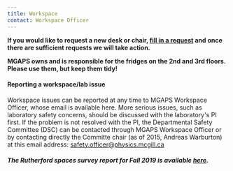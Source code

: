 ```yaml
---
title: Workspace
contact: Workspace Officer
---
```


**If you would like to request a new desk or chair, [fill in a request](https://docs.google.com/forms/d/1AHg7v9S6xbFmzP0klGYk__JIEIj4YAagdHYVNN-tGEk/viewform) and once there are sufficient requests we will take action.**

**MGAPS owns and is responsible for the fridges on the 2nd and 3rd floors. Please use them, but keep them tidy!**

#### Reporting a workspace/lab issue

Workspace issues can be reported at any time to MGAPS Workspace Officer, whose email is available here. More serious issues, such as laboratory safety concerns, should be discussed with the laboratory's PI first. If the problem is not resolved with the PI, the Departmental Safety Committee (DSC) can be contacted through MGAPS Workspace Officer or by contacting directly the Committe chair (as of 2015, Andreas Warburton) at this email address: [safety.officer@physics.mcgill.ca](mailto:safety.officer@physics.mcgill.ca)

##### The Rutherford spaces survey report for Fall 2019 is available [here](/files/Rutherford_spaces_survey_report.pdf).


[comment]: <> (Commented out as there is no link! For convenience, the form below can be used to report workspace/lab issue. The advantage of this form is that it can be used anonimously, unlike emails. Submissions from this form are processed by MGAPS Workspace Officer.)